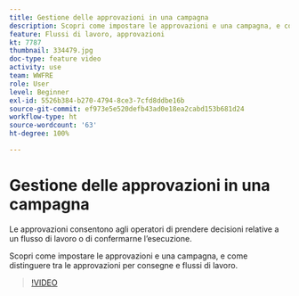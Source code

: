 ```yaml
---
title: Gestione delle approvazioni in una campagna
description: Scopri come impostare le approvazioni e una campagna, e come distinguere tra le approvazioni per consegne e flussi di lavoro.
feature: Flussi di lavoro, approvazioni
kt: 7787
thumbnail: 334479.jpg
doc-type: feature video
activity: use
team: WWFRE
role: User
level: Beginner
exl-id: 5526b384-b270-4794-8ce3-7cfd8ddbe16b
source-git-commit: ef973e5e520defb43ad0e18ea2cabd153b681d24
workflow-type: ht
source-wordcount: '63'
ht-degree: 100%

---
```


# Gestione delle approvazioni in una campagna

Le approvazioni consentono agli operatori di prendere decisioni relative a un flusso di lavoro o di confermarne l’esecuzione.

Scopri come impostare le approvazioni e una campagna, e come distinguere tra le approvazioni per consegne e flussi di lavoro.

>[!VIDEO](https://video.tv.adobe.com/v/334479?quality=12)
